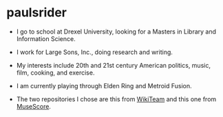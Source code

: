 # paulsrider

- I go to school at Drexel University, looking for a Masters in Library and Information Science.
- I work for Large Sons, Inc., doing research and writing.
- My interests include 20th and 21st century American politics, music, film, cooking, and exercise.
- I am currently playing through Elden Ring and Metroid Fusion.

- The two repositories I chose are this from [WikiTeam](https://github.com/WikiTeam/wikiteam) and this one from [MuseScore](https://github.com/musescore/MuseScore).

